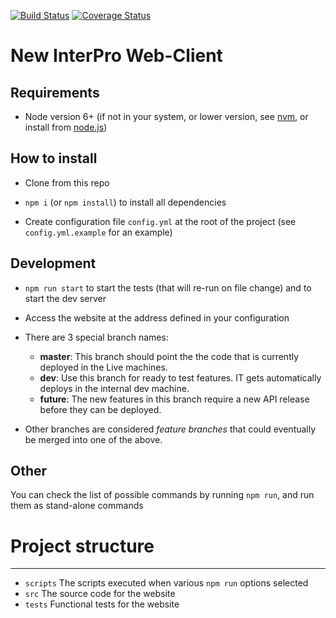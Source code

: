 [![Build Status](https://travis-ci.org/ProteinsWebTeam/interpro7-client.svg?branch=master)](https://travis-ci.org/ProteinsWebTeam/interpro7-client)
[![Coverage Status](https://coveralls.io/repos/github/ProteinsWebTeam/interpro7-client/badge.svg?branch=master)](https://coveralls.io/github/ProteinsWebTeam/interpro7-client?branch=master)

New InterPro Web-Client
============

Requirements
------------
-   Node version 6+
    (if not in your system, or lower version,
    see [nvm](https://github.com/creationix/nvm),
    or install from [node.js](https://nodejs.org/en/))

How to install
--------------
-   Clone from this repo

-   `npm i` (or `npm install`) to install all dependencies

-   Create configuration file `config.yml` at the root of the project
    (see `config.yml.example` for an example)

Development
-----------
-   `npm run start` to start the tests (that will re-run on file change)
    and to start the dev server

-   Access the website at the address defined in your configuration

-   There are 3 special branch names:

    - **master**: This branch should point the the code that is currently deployed in the Live machines.
    - **dev**: Use this branch for ready to test features. IT gets automatically deploys in the internal dev machine.
    - **future**: The new features in this branch require a new API release before they can be deployed. 

-   Other branches are considered *feature branches* that could eventually be merged into one of the above.

Other
-----
You can check the list of possible commands by running `npm run`,
and run them as stand-alone commands


# Project structure
-----
-   `scripts` The scripts executed when various `npm run` options selected
-   `src`  The source code for the website
-   `tests` Functional tests for the website


